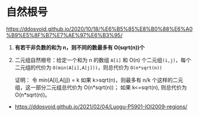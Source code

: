 # 自然根号

https://ddosvoid.github.io/2020/10/18/%E6%B5%85%E8%B0%88%E6%A0%B9%E5%8F%B7%E7%AE%97%E6%B3%95/

1. **有若干非负数的和为 n，则不同的数最多有 O(sqrt(n))个**

2. 二元组自然根号：给定一个和为 n 的数组 `A[i]` 和 O(n) 个二元组`(i,j)`，每个二元组的代价为 `O(min(A[i],A[j]))`，则总代价为 `O(n*sqrt(n))`

   证明：
   令 min(A[i],A[j]) = k
   如果 k>sqrt(n)，则最多有 n/k 个这样的二元组，这一部分二元组总代价为 O(n\*sqrt(n))；
   如果 k<=sqrt(n), 则总代价为 O(n\*sqrt(n))。

- https://ddosvoid.github.io/2021/02/04/Luogu-P5901-IOI2009-regions/

